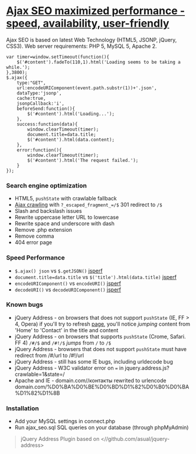 # [Ajax SEO maximized performance - speed, availability, user-friendly](//lab.laukstein.com/jsonp-ajax-seo/)
Ajax SEO is based on latest Web Technology (HTML5, JSONP, jQuery, CSS3). Web server requirements: PHP 5, MySQL 5, Apache 2.
    
    
    var timer=window.setTimeout(function(){
        $('#content').fadeTo(110,1).html('Loading seems to be taking a while.');
    },3800);
    $.ajax({
        type:"GET",
        url:encodeURIComponent(event.path.substr(1))+'.json',
        dataType:'jsonp',
        cache:true,
        jsonpCallback:'i',
        beforeSend:function(){
            $('#content').html('Loading...');
        },
        success:function(data){
            window.clearTimeout(timer);
            document.title=data.title;
            $('#content').html(data.content);
        },
        error:function(){
            window.clearTimeout(timer);
            $('#content').html('The request failed.');
        }
    });
    
    
### Search engine optimization

 -  HTML5, `pushState` with crawlable fallback
 -  [Ajax crawling](//code.google.com/web/ajaxcrawling/docs/getting-started.html) with `?_escaped_fragment_=/$` 301 redirect to `/$`
 -  Slash and backslash issues
 -  Rewrite uppercase letter URL to lowercase
 -  Rewrite space and underscore with dash
 -  Remove .php extension
 -  Remove comma
 -  404 error page


### Speed Performance

 -  `$.ajax() json` vs `$.getJSON()` [jsperf](//jsperf.com/getjson-vs-ajax-json)
 -  `document.title=data.title` vs `$('title').html(data.title)` [jsperf](//jsperf.com/rename-title)
 -  `encodeURIComponent()` vs `encodeURI()` [jsperf](//jsperf.com/encodeuri-vs-encodeuricomponent)
 -  `decodeURI()` vs `decodeURIComponent()` [jsperf](//jsperf.com/decodeuri-vs-decodeuricomponent)


### Known bugs

 -  jQuery Address - on browsers that does not support `pushState` (IE, FF > 4, Opera) if you'll try to refresh [page](//lab.laukstein.com/ajax-seo/#!/contact), you'll notice *jumping* content from 'Home' to 'Contact' in the title and content
 -  jQuery Address - on browsers that supports `pushState` (Crome, Safari. FF 4) `/#/$` and `/#!/$` *jumps* from `/` to `/$`
 -  jQuery Address - browsers that does not support `pushState` must have redirect from /#/url to /#!/url
 -  jQuery Address - still has some IE bugs, including urldecode bug
 -  jQuery Address - W3C validator error on `=` in jquery.address.js?crawlable=1&amp;state=/
 -  Apache and IE - domain.com//контакты rewrited to urlencode domain.com/%D0%BA%D0%BE%D0%BD%D1%82%D0%B0%D0%BA%D1%82%D1%8B


### Installation

 -  Add your MySQL settings in connect.php
 -  Run ajax_seo.sql SQL queries on your database (through phpMyAdmin)


> jQuery Address Plugin based on <//github.com/asual/jquery-address>